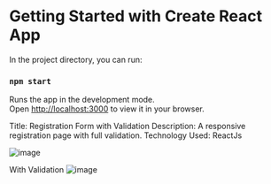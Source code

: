 # Getting Started with Create React App

In the project directory, you can run:

### `npm start`

Runs the app in the development mode.\
Open [http://localhost:3000](http://localhost:3000) to view it in your browser.


Title: Registration Form with Validation 
Description: A responsive registration page with full validation.
Technology Used: ReactJs

![image](https://user-images.githubusercontent.com/98683284/203392833-262107ac-b9fc-4657-8ba4-0f0f54429609.png)

With Validation
![image](https://user-images.githubusercontent.com/98683284/203392977-26224f37-1be1-460b-ba24-00b8d2cf24a2.png)
